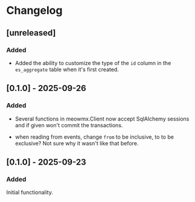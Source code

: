 # Changelog

## [unreleased]

### Added

- Added the ability to customize the type of the `id` column in the `es_aggregate` table when it's first created.

## [0.1.0] - 2025-09-26

### Added

- Several functions in meowmx.Client now accept SqlAlchemy sessions and if given won't commit the transactions.

- when reading from events, change `from` to be inclusive, to to be exclusive? Not sure why it wasn't like that before.

## [0.1.0] - 2025-09-23

### Added

Initial functionality.

